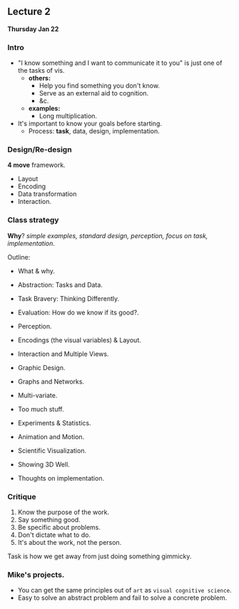 ## Lecture 2 

__Thursday Jan 22__

### Intro

 - "I know something and I want to communicate it to you" is just one of the tasks of vis.
 	- __others:__
 		- Help you find something you don't know.
 		- Serve as an external aid to cognition.
 		- &c.
 	- __examples:__
 		- Long multiplication.
 - It's important to know your goals before starting.
 	- Process: __task__, data, design, implementation.


### Design/Re-design

__4 move__ framework.

 - Layout
 - Encoding
 - Data transformation
 - Interaction.

### Class strategy

__Why__? _simple examples, standard design, perception, focus on task, implementation_.

Outline:

 - What & why.
 - Abstraction: Tasks and Data.
 - Task Bravery: Thinking Differently.
 - Evaluation: How do we know if its good?.
 - Perception.
 - Encodings (the visual variables) & Layout.
 - Interaction and Multiple Views.
 - Graphic Design.

 - Graphs and Networks.
 - Multi-variate.
 - Too much stuff.
 - Experiments & Statistics.
 - Animation and Motion.
 - Scientific Visualization.
 - Showing 3D Well.
 - Thoughts on implementation.

### Critique

 1. Know the purpose of the work.
 2. Say something good.
 3. Be specific about problems.
 4. Don't dictate what to do.
 5. It's about the work, not the person.

Task is how we get away from just doing something gimmicky.

### Mike's projects.

 - You can get the same principles out of `art` as `visual cognitive science`.
 - Easy to solve an abstract problem and fail to solve a concrete problem.
